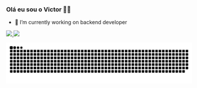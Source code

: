 ### Olá eu sou o Victor 👋😄

- 🔭 I’m currently working on backend developer

 <div>
  <a href="https://github.com/VictorAlmeidaFonseca">
  <img height="180em" src="https://github-readme-stats.vercel.app/api?username=VictorAlmeidaFonseca&show_icons=true&theme=dracula&include_all_commits=true&count_private=true"/>
  <img height="180em" src="https://github-readme-stats.vercel.app/api/top-langs/?username=VictorAlmeidaFonseca&layout=compact&langs_count=7&theme=dracula"/>
</div>

  


  ![Snake animation](https://github.com/VictorAlmeidaFonseca/VictorAlmeidaFonseca/blob/output/github-contribution-grid-snake.svg)

